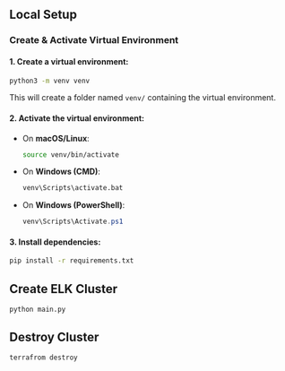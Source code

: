 
## Local Setup
### Create & Activate Virtual Environment

#### 1. Create a virtual environment:

```bash
python3 -m venv venv
```

This will create a folder named `venv/` containing the virtual environment.

#### 2. Activate the virtual environment:

* On **macOS/Linux**:

  ```bash
  source venv/bin/activate
  ```

* On **Windows (CMD)**:

  ```cmd
  venv\Scripts\activate.bat
  ```

* On **Windows (PowerShell)**:

  ```powershell
  venv\Scripts\Activate.ps1
  ```

#### 3. Install dependencies:

```bash
pip install -r requirements.txt
```

## Create ELK Cluster
```shell
python main.py
```
## Destroy Cluster
```shell
terrafrom destroy
```
